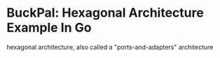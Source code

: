 # BuckPal: Hexagonal Architecture Example In Go

hexagonal architecture, also called a "ports-and-adapters" architecture
